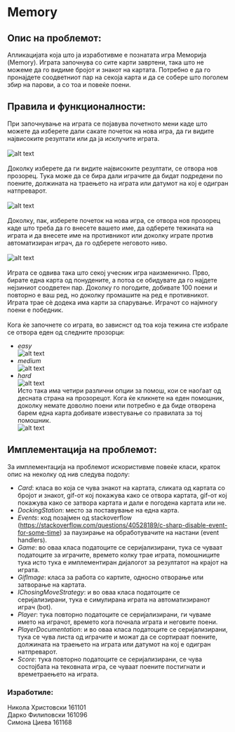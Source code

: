 # Memory

## Опис на проблемот:
Апликацијата која што ја изработивме е познатата игра Меморија (Memory). Играта започнува со сите карти завртени, така што не можеме да го видиме бројот и знакот на картата. Потребно е да го пронајдете соодветниот пар на секоја карта и да се собере што поголем збир на парови, а со тоа и повеќе поени.

## Правила и функционалности:
При започнување на играта се појавува почетното мени каде што можете да изберете дали сакате почеток на нова игра, да ги видите највисоките резултати или да ја исклучите играта. <br/>
<br/>
![alt text](https://github.com/NHristovski/Memory/blob/master/Memory/Resources/main%20menu.png)
<br/>
<br/>
Доколку изберете да ги видите највисоките резултати, се отвора нов прозорец. Тука може да се бира дали играчите да бидат подредени по поените, должината на траењето на играта или датумот на кој е одигран натпреварот. <br/>
<br/>
![alt text](https://github.com/NHristovski/Memory/blob/master/Memory/Resources/high.png)
<br/>
<br/>
Доколку, пак, изберете почеток на нова игра, се отвора нов прозорец каде што треба да го внесете вашето име, да одберете тежината на играта и да внесете име на противникот или доколку играте против автоматизиран играч, да го одберете неговото ниво. <br/>
<br/>
![alt text](https://github.com/NHristovski/Memory/blob/master/Memory/Resources/start.png)
<br/>
<br/>
Играта се одвива така што секој учесник игра наизменично. Прво, бирате една карта од понудените, а потоа се обидувате да го најдете нејзиниот соодветен пар. Доколку го погодите, добивате 100 поени и повторно е ваш ред, но доколку промашите на ред е противникот. Играта трае сѐ додека има карти за спарување. Играчот со најмногу поени е победник. <br/>
<br/>
Кога ќе започнете со играта, во зависнст од тоа која тежина сте избрале се отвора еден од следните прозорци: <br/>
- <i>easy</i> <br/>
![alt text](https://github.com/NHristovski/Memory/blob/master/Memory/Resources/easy.png) <br/>
- <i>medium</i> <br/>
![alt text](https://github.com/NHristovski/Memory/blob/master/Memory/Resources/medium.png) <br/>
- <i>hard</i> <br/>
![alt text](https://github.com/NHristovski/Memory/blob/master/Memory/Resources/hard.png) <br/>
Исто така има четири различни опции за помош, кои се наоѓаат од десната страна на прозорецот. Кога ќе кликнете на еден помошник, доколку немате доволно поени или потребно е да биде отворена барем една карта добивате известување со правилата за тој помошник.<br/>
![alt text](https://github.com/NHristovski/Memory/blob/master/Memory/Resources/helpers.png) <br/>

## Имплементација на проблемот:
За имплементација на проблемот искористивме повеќе класи, краток опис на неколку од нив следува подолу:
- <i>Card</i>: класа во која се чува знакот на картата, сликата од картата со бројот и знакот, gif-от кој покажува како се отвора картата, gif-от кој покажува како се затвора картата и дали е погодена картата или не. <br/>
- <i>DockingStation</i>: место за поставување на една карта. <br/>
- <i>Events</i>: код позајмен од stackoverflow (https://stackoverflow.com/questions/40528189/c-sharp-disable-event-for-some-time) за паузирање на обработувачите на настани (event handlers). <br/>
- <i>Game</i>: во оваа класа податоците се серијализирани, тука се чуваат податоците за играчите, времето колку трае играта, помошниците тука исто тука е имплементиран дијалогот за резултатот на крајот на играта. <br/>
- <i>GifImage</i>: класа за работа со картите, односно отворање или затворање на картата. <br/>
- <i>IChosingMoveStrategy</i>: и во оваа класа податоците се серијализирани, тука е симулирана играта на автоматизиранот играч (bot). <br/>
- <i>Player</i>: тука повторно податоците се серијализирани, ги чуваме името на играчот, времето кога почнала играта и неговите поени. <br/>
- <i>PlayerDocumentation</i>: и во оваа класа податоците се серијализирани, тука се чува листа од играчите и можат да се сортираат поените, должината на траењето на играта или датумот на кој е одигран натпреварот. <br/>
- <i>Score</i>: тука повторно податоците се серијализирани, се чува состојбата на тековната игра, се чуваат поените постигнати и времетраењето на играта. <br/>

### Изработиле:
Никола Христовски 161101 <br/>
Дарко Филиповски 161096 <br/>
Симона Циева 161168
